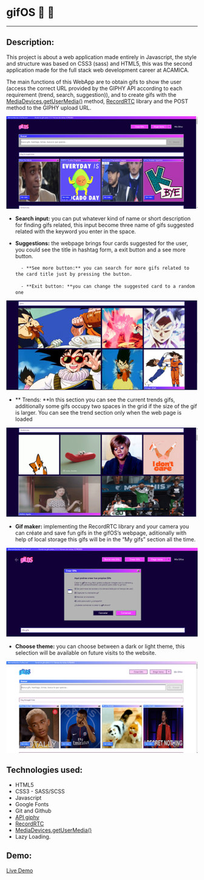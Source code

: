 # gifOS 📸 🚀

---

## Description:

This project is about a web application made entirely in Javascript, the style and structure was based on CSS3 (sass) and HTML5, this was the second application made for the full stack web development career at ACAMICA.

The main functions of this WebApp are to obtain gifs to show the user (access the correct URL provided by the GIPHY API according to each requirement (trend, search, suggestion)), and to create gifs with the [MediaDevices.getUserMedia()](https://developer.mozilla.org/es/docs/Web/API/MediaDevices/getUserMedia 'MediaDevices.getUserMedia()') method, [RecordRTC](https://recordrtc.org/ 'RecordRTC') library and the POST method to the GIPHY upload URL.

[![](https://github.com/SETAGI/GifOs-proyect/blob/master/assets/suggestions.png)](https://github.com/SETAGI/GifOs-proyect/blob/master/assets/suggestions.png)

- **Search input:** you can put whatever kind of name or short description for finding gifs related, this input become three name of gifs suggested related with the keyword you enter in the space.

* **Suggestions:** the webpage brings four cards suggested for the user, you could see the title in hashtag form, a exit button and a see more button.

      	- **See more button:** you can search for more gifs related to the card title just by pressing the button.

      	- **Exit button: **you can change the suggested card to a random one

[![](https://github.com/SETAGI/GifOs-proyect/blob/master/assets/search.png)](https://github.com/SETAGI/GifOs-proyect/blob/master/assets/search.png)

- ** Trends: **In this section you can see the current trends gifs, additionally some gifs occupy two spaces in the grid if the size of the gif is larger. You can see the trend section only when the web page is loaded

[![](https://github.com/SETAGI/GifOs-proyect/blob/master/assets/trends.png)](https://github.com/SETAGI/GifOs-proyect/blob/master/assets/trends.png)

- **Gif maker:** implementing the RecordRTC library and your camera you can créate and save fun gifs in the gifOS’s webpage, aditionally with help of local storage this gifs will be in the “My gifs” section all the time.

[![](https://github.com/SETAGI/GifOs-proyect/blob/master/assets/create.png)](https://github.com/SETAGI/GifOs-proyect/blob/master/assets/create.png)

- **Choose theme:** you can choose between a dark or light theme, this selection will be available on future visits to the website.

[![](https://github.com/SETAGI/GifOs-proyect/blob/master/assets/themeDay.png)](https://github.com/SETAGI/GifOs-proyect/blob/master/assets/themeDay.png)

## Technologies used:

- HTML5
- CSS3 - SASS/SCSS
- Javascript
- Google Fonts
- Git and Github
- [API giphy](https://developers.giphy.com/docs/api#quick-start-guide 'API giphy')
- [RecordRTC](https://recordrtc.org/ 'RecordRTC')
- [MediaDevices.getUserMedia()](https://developer.mozilla.org/es/docs/Web/API/MediaDevices/getUserMedia 'MediaDevices.getUserMedia()')
- Lazy Loading.

## Demo:

[Live Demo](https://gifos-s-t-g.surge.sh/ 'Live Demo')
